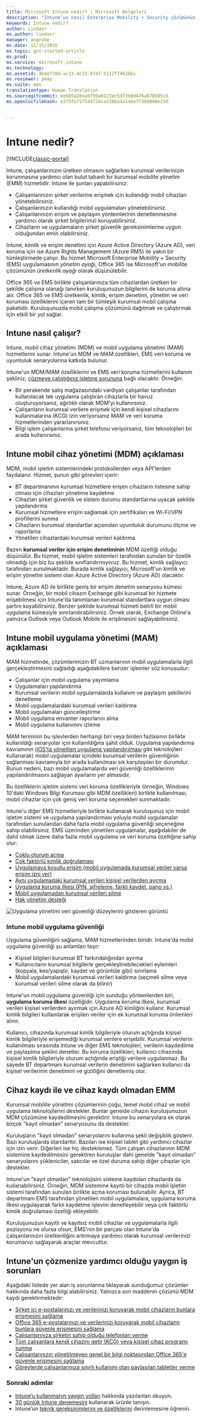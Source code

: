 ```yaml
---
title: Microsoft Intune nedir? | Microsoft Belgeleri
description: "Intune’un nasıl Enterprise Mobility + Security çözümünün mobil cihaz yönetim bileşeni olduğu ve şirket verilerinizi korumanıza nasıl yardım ettiği hakkında bilgi edinin."
keywords: Intune nedir?
author: Lindavr
ms.author: lindavr
manager: angrobe
ms.date: 11/15/2016
ms.topic: get-started-article
ms.prod: 
ms.service: microsoft-intune
ms.technology: 
ms.assetid: 3b4e778d-ac13-4c23-974f-5122f74626bc
ms.reviewer: pmay
ms.suite: ems
translationtype: Human Translation
ms.sourcegitcommit: eeb85a28ea6f99a0123ec5df3b0d476a678b85cb
ms.openlocfilehash: e373fe71f54472bca538ba4a14beff39d090e23d


---
```


# <a name="what-is-intune"></a>Intune nedir?

[!INCLUDE[classic-portal](../includes/classic-portal.md)]

Intune, çalışanlarınızın üretken olmasını sağlarken kurumsal verilerinizin korunmasına yardımcı olan bulut tabanlı bir kurumsal mobilite yönetim (EMM) hizmetidir. Intune ile şunları yapabilirsiniz:
* Çalışanlarınızın şirket verilerine erişmek için kullandığı mobil cihazları yönetebilirsiniz.
* Çalışanlarınızın kullandığı mobil uygulamaları yönetebilirsiniz.
* Çalışanlarınızın erişim ve paylaşım yöntemlerinin denetlenmesine yardımcı olarak şirket bilgilerinizi koruyabilirsiniz.
* Cihazların ve uygulamaların şirket güvenlik gereksinimlerine uygun olduğundan emin olabilirsiniz.

Intune, kimlik ve erişim denetimi için Azure Active Directory (Azure AD), veri koruma için ise Azure Rights Management (Azure RMS) ile yakın bir tümleştirmede çalışır. Bu hizmet Microsoft Enterprise Mobility + Security (EMS) uygulamasının *yönetim ayağı*, Office 365 ise Microsoft'un mobilite çözümünün *üretkenlik ayağı* olarak düşünülebilir.  

Office 365 ve EMS birlikte çalışanlarınıza tüm cihazlardan üretken bir şekilde çalışma olanağı tanırken kuruluşunuzun bilgilerini de koruma altına alır. Office 365 ve EMS üretkenlik, kimlik, erişim denetimi, yönetim ve veri koruması özelliklerini içeren tam bir tümleşik kurumsal mobil çalışma paketidir. Kuruluşunuzda mobil çalışma çözümünü dağıtmak ve çalıştırmak için etkili bir yol sağlar.

## <a name="how-does-intune-work"></a>Intune nasıl çalışır?
Intune, mobil cihaz yönetimi (MDM) ve mobil uygulama yönetimi (MAM) hizmetlerini sunar. Intune'un MDM ve MAM özellikleri, EMS veri koruma ve uyumluluk senaryolarına katkıda bulunur.  

Intune'un MDM/MAM özelliklerini ve EMS veri koruma hizmetlerini kullanım şekliniz, [çözmeye çalıştığınız işletme sorununa](#common-business-problems-that-intune-helps-solve) bağlı olacaktır. Örneğin:
* Bir perakende satış mağazasındaki vardiyalı çalışanlar tarafından kullanılacak tek uygulama çalıştıran cihazlarla bir havuz oluşturuyorsanız, ağırlıklı olarak MDM'yi kullanırsınız.
* Çalışanların kurumsal verilere erişmek için kendi kişisel cihazlarını kullanmalarına (KCG) izin veriyorsanız MAM ve veri koruma hizmetlerinden yararlanırsınız.  
* Bilgi işlem çalışanlarına şirket telefonu veriyorsanız, tüm teknolojileri bir arada kullanırsınız.

## <a name="intune-mobile-device-management-mdm-explained"></a>Intune mobil cihaz yönetimi (MDM) açıklaması
MDM, mobil işletim sistemlerindeki protokollerden veya API'lerden faydalanır. Hizmet, şunun gibi görevleri içerir:
* BT departmanının kurumsal hizmetlere erişen cihazların listesine sahip olması için cihazları yönetime kaydetme
* Cihazları şirket güvenlik ve sistem durumu standartlarına uyacak şekilde yapılandırma
* Kurumsal hizmetlere erişim sağlamak için sertifikaları ve Wi-Fi/VPN profillerini sunma
* Cihazların kurumsal standartlar açısından uyumluluk durumunu ölçme ve raporlama
* Yönetilen cihazlardaki kurumsal verileri kaldırma  

Bazen **kurumsal veriler için erişim denetiminin** MDM özelliği olduğu düşünülür. Bu hizmet, mobil işletim sistemleri tarafından sunulan bir özellik olmadığı için biz bu şekilde sınıflandırmıyoruz. Bu hizmet, kimlik sağlayıcı tarafından sunulmaktadır. Burada kimlik sağlayıcı, Microsoft'un kimlik ve erişim yönetim sistemi olan Azure Active Directory (Azure AD) olacaktır.  

Intune, Azure AD ile birlikte geniş bir erişim denetim senaryosu kümesi sunar. Örneğin, bir mobil cihazın Exchange gibi kurumsal bir hizmete erişebilmesi için Intune'da tanımlanan kurumsal standartlara uygun olması şartını koyabilirsiniz. Benzer şekilde kurumsal hizmeti belirli bir mobil uygulama kümesiyle sınırlandırabilirsiniz. Örnek olarak, Exchange Online'a yalnızca Outlook veya Outlook Mobile ile erişilmesini sağlayabilirsiniz.

## <a name="intune-mobile-app-management-mam-explained"></a>Intune mobil uygulama yönetimi (MAM) açıklaması
MAM hizmetinde, çözümlerimizin BT uzmanlarının mobil uygulamalarla ilgili gerçekleştirmesini sağladığı aşağıdakilere benzer işlemler söz konusudur:
* Çalışanlar için mobil uygulama yayımlama
* Uygulamaları yapılandırma
* Kurumsal verilerin mobil uygulamalarda kullanım ve paylaşım şekillerini denetleme
* Mobil uygulamalardaki kurumsal verileri kaldırma   
* Mobil uygulamaları güncelleştirme
* Mobil uygulama envanter raporlarını alma
* Mobil uygulama kullanımını izleme

MAM teriminin bu işlevlerden herhangi biri veya birden fazlasının birlikte kullanıldığı senaryolar için kullanıldığına şahit olduk. Uygulama yapılandırma kavramının ([iOS'ta yönetilen uygulama yapılandırılması](https://developer.apple.com/library/content/samplecode/sc2279/Introduction/Intro.html) gibi teknolojileri kullanarak) mobil uygulamalar içindeki kurumsal verilerin güvenliğinin sağlanması kavramıyla bir arada kullanılması sık karşılaşılan bir durumdur. Bunun nedeni, bazı mobil uygulamalarda veri güvenliği özelliklerinin yapılandırılmasını sağlayan ayarların yer almasıdır.

Bu özelliklerin işletim sistemi veri koruma özellikleriyle (örneğin, Windows 10'daki Windows Bilgi Koruması gibi MDM özellikleri) birlikte kullanılması, mobil cihazlar için çok geniş veri koruma seçenekleri sunmaktadır.

Intune'u diğer EMS hizmetleriyle birlikte kullanarak kuruluşunuz için mobil işletim sistemi ve uygulama yapılandırması yoluyla mobil uygulamalar tarafından sunulandan daha fazla mobil uygulama güvenliği seçeneğine sahip olabilirsiniz. EMS üzerinden yönetilen uygulamalar, aşağıdakiler de dahil olmak üzere daha fazla mobil uygulama ve veri koruma özelliğine sahip olur:

* [Çoklu oturum açma](https://docs.microsoft.com/en-us/azure/active-directory/active-directory-appssoaccess-whatis)  
*   [Çok faktörlü kimlik doğrulaması](https://docs.microsoft.com/en-us/multi-factor-authentication/multi-factor-authentication)
* [Uygulamaya koşullu erişim (mobil uygulamada kurumsal veriler varsa erişim izni ver)](https://docs.microsoft.com/en-us/intune/deploy-use/allow-policy-managed-apps-access-to-o365)
* [Aynı uygulamadaki kurumsal verileri kişisel verilerden ayırma](https://docs.microsoft.com/en-us/intune/deploy-use/protect-app-data-using-mobile-app-management-policies-with-microsoft-intune)
* [Uygulama koruma ilkesi (PIN, şifreleme, farklı kaydet, pano vs.)](https://docs.microsoft.com/en-us/intune/deploy-use/protect-app-data-using-mobile-app-management-policies-with-microsoft-intune)
* [Mobil uygulamadan kurumsal verileri silme](https://docs.microsoft.com/en-us/intune/deploy-use/protect-app-data-using-mobile-app-management-policies-with-microsoft-intune)
* [Hak yönetim desteği](https://docs.microsoft.com/en-us/information-protection/understand-explore/what-is-azure-rms)

![Uygulama yönetimi veri güvenliği düzeylerini gösteren görüntü](./media/managing-mobile-apps.png)

### <a name="intune-mobile-app-security"></a>Intune mobil uygulama güvenliği
Uygulama güvenliğini sağlama, MAM hizmetlerinden biridir. Intune'da mobil uygulama güvenliği şu anlamları taşır:
* Kişisel bilgileri kurumsal BT farkındalığından ayırma
* Kullanıcıların kurumsal bilgilerle gerçekleştirebilecekleri eylemleri (kopyala, kes/yapıştır, kaydet ve görüntüle gibi) sınırlama
* Mobil uygulamalardaki kurumsal verileri kaldırma (seçmeli silme veya kurumsal verileri silme olarak da bilinir)

Intune'un mobil uygulama güvenliği için sunduğu yöntemlerden biri, **uygulama koruma ilkesi** özelliğidir. Uygulama koruma ilkesi, kurumsal verileri kişisel verilerden ayırmak için Azure AD kimliğini kullanır. Kurumsal kimlik bilgileri kullanılarak erişilen veriler için ek kurumsal koruma önlemleri alınır.

Kullanıcı, cihazında kurumsal kimlik bilgileriyle oturum açtığında kişisel kimlik bilgileriyle erişemediği kurumsal verilere erişebilir. Kurumsal verilerin kullanılması sırasında Intune ve diğer EMS teknolojileri, verilerin kaydedilme ve paylaşılma şeklini denetler. Bu koruma özellikleri, kullanıcı cihazında kişisel kimlik bilgileriyle oturum açtığında eriştiği verilere uygulanmaz. Bu sayede BT departmanı kurumsal verilerin denetimini sağlarken kullanıcı da kişisel verilerinin denetimini ve gizliliğini denetlemiş olur.

## <a name="emm-with-and-without-device-enrollment"></a>Cihaz kaydı ile ve cihaz kaydı olmadan EMM
Kurumsal mobilite yönetimi çözümlerinin çoğu, temel mobil cihaz ve mobil uygulama teknolojilerini destekler. Bunlar genelde cihazın kuruluşunuzun MDM çözümüne kaydedilmesini gerektirir. Intune bu senaryolara ek olarak birçok "kayıt olmadan" senaryosunu da destekler.  

Kuruluşların "kayıt olmadan" senaryolarını kullanma şekli değişiklik gösterir. Bazı kuruluşlarda standarttır. Bazıları ise kişisel tablet gibi yardımcı cihazlar için izin verir. Diğerleri ise hiç desteklemez. Tüm çalışan cihazlarının MDM sistemine kaydedilmesini gerektiren kuruluşlar dahi genelde "kayıt olmadan" senaryolarını yükleniciler, satıcılar ve özel duruma sahip diğer cihazlar için destekler.

Intune'un "kayıt olmadan" teknolojisini sisteme kaydolan cihazlarda da kullanabilirsiniz. Örneğin, MDM sistemine kayıtlı bir cihazda mobil işletim sistemi tarafından sunulan birlikte açma koruması bulunabilir. Ayrıca, BT departmanı EMS tarafından yönetilen mobil uygulamalara, uygulama koruma ilkesi uygulayarak farklı kaydetme işlevini denetleyebilir veya çok faktörlü kimlik doğrulaması özelliği ekleyebilir.

Kuruluşunuzun kayıtlı ve kayıtsız mobil cihazlar ve uygulamalarla ilgili pozisyonu ne olursa olsun, EMS'nin bir parçası olan Intune'da çalışanlarınızın üretkenliğini artırmaya yardımcı olarak kurumsal verilerinizi korumanızı sağlayarak araçlar mevcuttur.

## <a name="common-business-problems-that-intune-helps-solve"></a>Intune'un çözmenize yardımcı olduğu yaygın iş sorunları
Aşağıdaki listede yer alan iş sorunlarına tıklayarak sunduğumuz çözümler hakkında daha fazla bilgi alabilirsiniz. Yalnızca son maddenin çözümü MDM kaydı gerektirmektedir:

* [Şirket içi e-postalarınızı ve verilerinizi koruyarak mobil cihazların bunlara erişmesini sağlama](common-ways-to-use-intune.md#protecting-your-on-premises-email-and-data-so-it-can-be-safely-accessed-by-mobile-devices)
* [Office 365 e-postalarınızı ve verilerinizi koruyarak mobil cihazların bunlara güvenle erişmesini sağlama](common-ways-to-use-intune.md#protecting-your-office-365-email-and-data-so-it-can-be-safely-accessed-by-mobile-devices)
* [Çalışanlarınıza şirketin sahip olduğu telefonları verme](common-ways-to-use-intune.md#issue-corporate-owned-phones-to-your-information-workers)
* [Tüm çalışanlara kendi cihazını getir (KCG) veya kişisel cihaz programı sunma](common-ways-to-use-intune.md#offer-a-bring-your-own-device-program-to-all-employees)
* [Çalışanlarınızın yönetilmeyen genel bir bilgi noktasından Office 365'e güvenle erişmesini sağlama](common-ways-to-use-intune.md#enable-your-employees-to-securely-access-office-365-from-an-unmanaged-public-kiosk)
* [Görevlerde çalışanlarınıza sınırlı kullanımı olan paylaşılan tabletler verme](common-ways-to-use-intune.md#issue-limited-use-shared-tablets-to-your-task-workers)

### <a name="next-steps"></a>Sonraki adımlar
* [Intune’u kullanmanın yaygın yolları](common-ways-to-use-intune.md) hakkında yazılanları okuyun.
* [30 günlük Intune denemesini](get-started-with-a-30-day-trial-of-microsoft-intune.md) kullanarak ürünle tanışın.
* Intune’un [teknik gereksinimlerini ve özelliklerini](/intune/get-started/what-to-know-before-you-start-microsoft-intune) derinlemesine öğrenin.



<!--HONumber=Dec16_HO2-->


